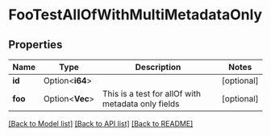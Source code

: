 # FooTestAllOfWithMultiMetadataOnly

## Properties

Name | Type | Description | Notes
------------ | ------------- | ------------- | -------------
**id** | Option<**i64**> |  | [optional]
**foo** | Option<**Vec<String>**> | This is a test for allOf with metadata only fields | [optional]

[[Back to Model list]](../README.md#documentation-for-models) [[Back to API list]](../README.md#documentation-for-api-endpoints) [[Back to README]](../README.md)



